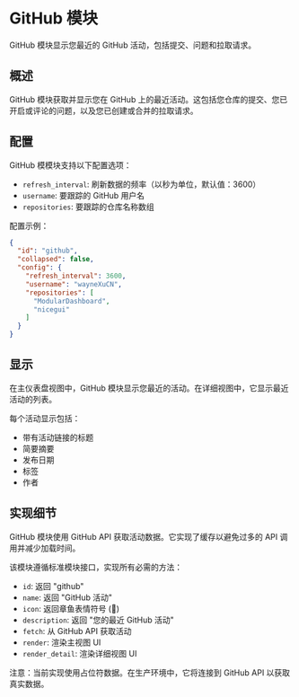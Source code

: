 # GitHub 模块

GitHub 模块显示您最近的 GitHub 活动，包括提交、问题和拉取请求。

## 概述

GitHub 模块获取并显示您在 GitHub 上的最近活动。这包括您仓库的提交、您已开启或评论的问题，以及您已创建或合并的拉取请求。

## 配置

GitHub 模模块支持以下配置选项：

- `refresh_interval`: 刷新数据的频率（以秒为单位，默认值：3600）
- `username`: 要跟踪的 GitHub 用户名
- `repositories`: 要跟踪的仓库名称数组

配置示例：

```json
{
  "id": "github",
  "collapsed": false,
  "config": {
    "refresh_interval": 3600,
    "username": "wayneXuCN",
    "repositories": [
      "ModularDashboard",
      "nicegui"
    ]
  }
}
```

## 显示

在主仪表盘视图中，GitHub 模块显示您最近的活动。在详细视图中，它显示最近活动的列表。

每个活动显示包括：

- 带有活动链接的标题
- 简要摘要
- 发布日期
- 标签
- 作者

## 实现细节

GitHub 模块使用 GitHub API 获取活动数据。它实现了缓存以避免过多的 API 调用并减少加载时间。

该模块遵循标准模块接口，实现所有必需的方法：

- `id`: 返回 "github"
- `name`: 返回 "GitHub 活动"
- `icon`: 返回章鱼表情符号 (🐙)
- `description`: 返回 "您的最近 GitHub 活动"
- `fetch`: 从 GitHub API 获取活动
- `render`: 渲染主视图 UI
- `render_detail`: 渲染详细视图 UI

注意：当前实现使用占位符数据。在生产环境中，它将连接到 GitHub API 以获取真实数据。